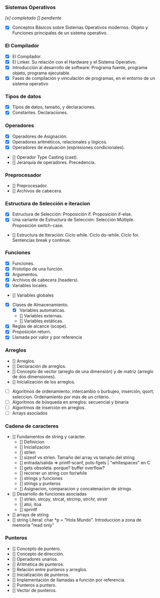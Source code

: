 ### Sistemas Operativos 

_[x] completado_
_[]  pendiente_

- [x] Conceptos Básicos sobre Sistemas Operativos modernos. Objeto y Funciones principales de un sistema operativo.


### El Compilador 

- [x] El Compilador. 
- [x] El Linker. Su relación con el Hardware y el Sistema Operativo. 
- [x] Introducción al desarrollo de software: Programa fuente, programa objeto, programa ejecutable. 
- [x] Fases de compilación y vinculación de programas, en el entorno de un sistema operativo

### Tipos de datos 

- [x] Tipos de datos, tamaño, y declaraciones. 
- [x] Constantes. Declaraciones. 

### Operadores 

- [x] Operadores de Asignación. 
- [x] Operadores aritméticos, relacionales y lógicos. 
- [x] Operadores de evaluación (expresiones condicionales). 
- [] Operador Type Casting (cast). 
- [] Jerarquía de operadores. Precedencia. 

### Preprocesador 

- [] Preprocesador. 
- [] Archivos de cabecera.


### Estructura de Selección e iteracion

- [x] Estructura de Selección: Proposición if. Proposición if-else. 
- [x] Una variante de Estructura de Selección: Selección Múltiple. Proposición switch-case. 
- [] Estructura de Iteración: Ciclo while. Ciclo do-while. Ciclo for. Sentencias break y continue.

### Funciones

- [x] Funciones. 
- [x] Prototipo de una función. 
- [x] Argumentos. 
- [x] Archivos de cabecera (headers). 
- [x] Variables locales.
- [] Variables globales
- [x] Clases de Almacenamiento. 
	- [x] Variables automaticas.
	- [] Variables externas.
	- [] Variables estáticas.
- [x] Reglas de alcance (scope). 
- [x] Proposición return. 
- [x] Llamada por valor y por referencia

### Arreglos

- [] Arreglos. 
- [] Declaración de arreglos. 
- [] Concepto de vector (arreglo de una dimensión) y de matriz (arreglo de dos dimensiones). 
- [] Inicialización de los arreglos. 
- [ ] Algoritmos de ordenamiento: intercambio o burbujeo, inserción, qsort, seleccion. Ordenamiento por más de un criterio. 
- [ ] Algoritmos de búsqueda en arreglos: secuencial y binaria 
- [ ] Algoritmos de inserción en arreglos.
- [ ] Arrays asociados

### Cadena de caracteres

- [] Fundamentos de string y carácter. 
  - [] Definicion 
  - [] Inicializacion
  - [] strlen 
  - [] sizeof vs strlen. Tamaño del array vs tamaño del string
  - [] entrada/salida => printf-scanf, puts-fgets |  "whitespaces" en C
  - [] gets obsoleta. porque? buffer overflow?
  - [] recorrer un string con for/while
  - [] strings y funciones
  - [] strings y punteros 
  - []  Asignacion, comparacion y concatenacion de strings
- [] Desarrollo de funciones asociadas
	- [] strlen, strcpy, strcat, strcmp, strchr, strstr
	- [] atoi, itoa
	- [] sprintf
- [] arrays de string
- [] string Literal: char *p = "Hola Mundo". Introduccion a zona de memoria "read only"


### Punteros

- [] Concepto de puntero.
- [] Concepto de dirección. 
- [] Operadores unarios. 
- [] Aritmética de punteros. 
- [] Relación entre punteros y arreglos. 
- [] Inicialización de punteros. 
- [] Implementación de llamadas a función por referencia. 
- [] Punteros a puntero. 
- [] Vector de punteros. 

